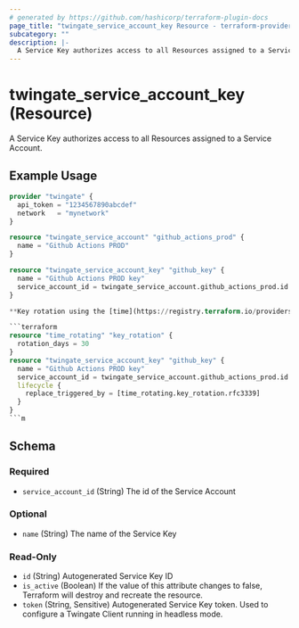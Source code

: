 ```yaml
---
# generated by https://github.com/hashicorp/terraform-plugin-docs
page_title: "twingate_service_account_key Resource - terraform-provider-twingate"
subcategory: ""
description: |-
  A Service Key authorizes access to all Resources assigned to a Service Account.
---
```


# twingate_service_account_key (Resource)

A Service Key authorizes access to all Resources assigned to a Service Account.

## Example Usage

```terraform
provider "twingate" {
  api_token = "1234567890abcdef"
  network   = "mynetwork"
}

resource "twingate_service_account" "github_actions_prod" {
  name = "Github Actions PROD"
}

resource "twingate_service_account_key" "github_key" {
  name = "Github Actions PROD key"
  service_account_id = twingate_service_account.github_actions_prod.id
}

**Key rotation using the [time](https://registry.terraform.io/providers/hashicorp/time/latest) provider**

```terraform
resource "time_rotating" "key_rotation" {
  rotation_days = 30
}
resource "twingate_service_account_key" "github_key" {
  name = "Github Actions PROD key"
  service_account_id = twingate_service_account.github_actions_prod.id
  lifecycle {
    replace_triggered_by = [time_rotating.key_rotation.rfc3339]
  }
}
```m
```

<!-- schema generated by tfplugindocs -->
## Schema

### Required

- `service_account_id` (String) The id of the Service Account

### Optional

- `name` (String) The name of the Service Key

### Read-Only

- `id` (String) Autogenerated Service Key ID
- `is_active` (Boolean) If the value of this attribute changes to false, Terraform will destroy and recreate the resource.
- `token` (String, Sensitive) Autogenerated Service Key token. Used to configure a Twingate Client running in headless mode.
